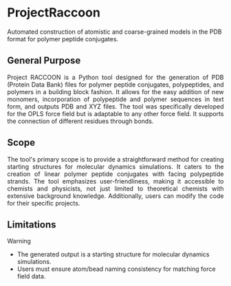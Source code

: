 # ProjectRaccoon
Automated construction of atomistic and coarse-grained models in the PDB format for polymer peptide conjugates.

## General Purpose
 <div align="justify">Project RACCOON is a Python tool designed for the generation of PDB (Protein Data Bank) files for polymer peptide conjugates, polypeptides, and polymers in a building block fashion. It allows for the easy addition of new monomers, incorporation of polypeptide and polymer sequences in text form, and outputs PDB and XYZ files.
The tool was specifically developed for the OPLS force field but is adaptable to any other force field. It supports the connection of different residues through bonds. </div>

## Scope
 <div align="justify">The tool's primary scope is to provide a straightforward method for creating starting structures for molecular dynamics simulations. It caters to the creation of linear polymer peptide conjugates with facing polypeptide strands. 
The tool emphasizes user-friendliness, making it accessible to chemists and physicists, not just limited to theoretical chemists with extensive background knowledge. Additionally, users can modify the code for their specific projects. </div>

## Limitations

> [!WARNING]
> * The generated output is a starting structure for molecular dynamics simulations.
> * Users must ensure atom/bead naming consistency for matching force field data.
